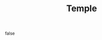 ---
layout: photo
modal: true
thumb: https://csnapmediahost.github.io/assets1/Thumbs/Temple.jpg
full: https://csnapmediahost.github.io/assets1/Render/Temple.jpg
size: small
ar: portrait
body: false
title: "Temple"
tags: architecture man-made
---
